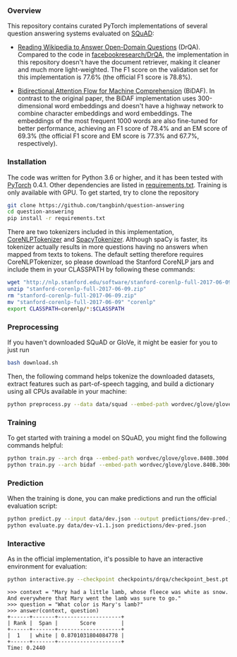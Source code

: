 ### Overview
This repository contains curated PyTorch implementations of several question answering systems evaluated on [SQuAD](https://rajpurkar.github.io/SQuAD-explorer/):
* [Reading Wikipedia to Answer Open-Domain Questions](https://arxiv.org/pdf/1704.00051.pdf) (DrQA). Compared to the code in [facebookresearch/DrQA](https://github.com/facebookresearch/DrQA/), the implementation in this repository doesn't have the document retriever, making it cleaner and much more light-weighted. The F1 score on the validation set for this implementation is 77.6% (the official F1 score is 78.8%).

* [Bidirectional Attention Flow for Machine Comprehension](https://arxiv.org/pdf/1611.01603.pdf) (BiDAF). In contrast to the original paper, the BiDAF implementation uses 300-dimensional word embeddings and doesn't have a highway network to combine character embeddings and word embeddings. The embeddings of the most frequent 1000 words are also fine-tuned for better performance, achieving an F1 score of 78.4% and an EM score of 69.3% (the official F1 score and EM score is 77.3% and 67.7%, respectively).

### Installation
The code was written for Python 3.6 or higher, and it has been tested with [PyTorch](http://pytorch.org/) 0.4.1. Other dependencies are listed in [requirements.txt](https://github.com/tangbinh/question-answering/blob/master/requirements.txt). Training is only available with GPU. To get started, try to clone the repository

```bash
git clone https://github.com/tangbinh/question-answering
cd question-answering
pip install -r requirements.txt
```
There are two tokenizers included in this implementation, [CoreNLPTokenizer](https://stanfordnlp.github.io/CoreNLP/) and [SpacyTokenizer](https://spacy.io). Although spaCy is faster, its tokenizer actually results in more questions having no answers when mapped from texts to tokens. The default setting therefore requires CoreNLPTokenizer, so please download the Stanford CoreNLP jars and include them in your CLASSPATH by following these commands:

```bash
wget "http://nlp.stanford.edu/software/stanford-corenlp-full-2017-06-09.zip"
unzip "stanford-corenlp-full-2017-06-09.zip"
rm "stanford-corenlp-full-2017-06-09.zip"
mv "stanford-corenlp-full-2017-06-09" "corenlp"
export CLASSPATH=corenlp/*:$CLASSPATH
```

### Preprocessing
If you haven't downloaded SQuAD or GloVe, it might be easier for you to just run
```bash
bash download.sh
```
Then, the following command helps tokenize the downloaded datasets, extract features such as part-of-speech tagging, and build a dictionary using all CPUs available in your machine:
```bash
python preprocess.py --data data/squad --embed-path wordvec/glove/glove.840B.300d.txt --restrict-vocab --num-characters 300
```

### Training
To get started with training a model on SQuAD, you might find the following commands helpful:
```bash
python train.py --arch drqa --embed-path wordvec/glove/glove.840B.300d.txt --checkpoint-dir checkpoints/drqa --log-file logs/drqa.log
python train.py --arch bidaf --embed-path wordvec/glove/glove.840B.300d.txt --checkpoint-dir checkpoints/bidaf --log-file logs/bidaf.log --lr 0.01
```

### Prediction
When the training is done, you can make predictions and run the official evaluation script:
```bash
python predict.py --input data/dev.json --output predictions/dev-pred.json --feature-dict data/feature_dict.json --checkpoint checkpoints/drqa/checkpoint_best.pt
python evaluate.py data/dev-v1.1.json predictions/dev-pred.json
```
### Interactive
As in the official implementation, it's possible to have an interactive environment for evaluation:
```bash
python interactive.py --checkpoint checkpoints/drqa/checkpoint_best.pt
```
```
>>> context = "Mary had a little lamb, whose fleece was white as snow. And everywhere that Mary went the lamb was sure to go."
>>> question = "What color is Mary's lamb?"
>>> answer(context, question)
+------+-------+--------------------+
| Rank |  Span |       Score        |
+------+-------+--------------------+
|  1   | white | 0.8701031804084778 |
+------+-------+--------------------+
Time: 0.2440
```